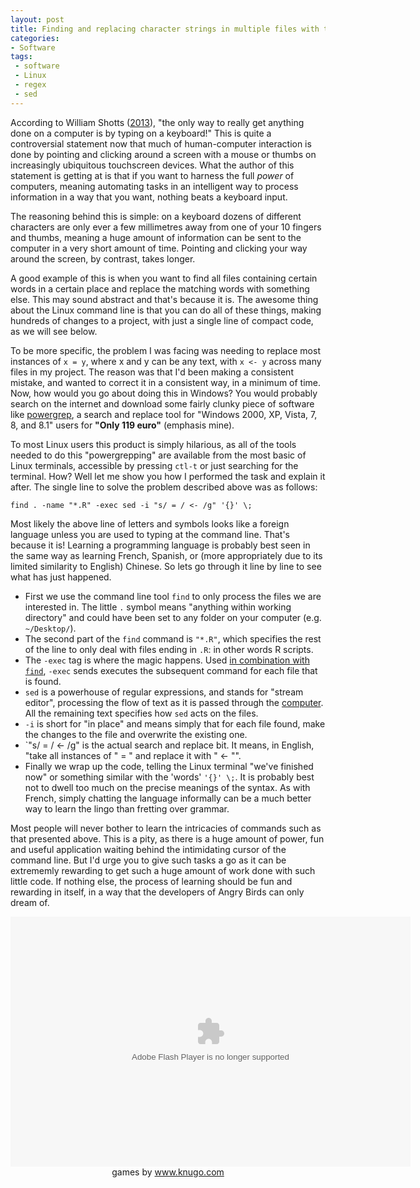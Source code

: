 ```yaml
---
layout: post
title: Finding and replacing character strings in multiple files with the Linux command line
categories:
- Software
tags:
 - software
 - Linux
 - regex
 - sed
---
```


According to William Shotts ([2013](http://linuxcommand.org/tlcl.php)), "the only way to really get anything done on a computer
is by typing on a keyboard!" This is quite a controversial statement now that much of human-computer
interaction is done by pointing and clicking around a screen with a mouse or thumbs on increasingly
ubiquitous touchscreen devices. What the author of this statement is getting at is that if you want to 
harness the full *power* of computers, meaning automating tasks in an intelligent way to process
information in a way that you want, nothing beats a keyboard input. 

The reasoning behind this is simple: on a keyboard dozens of different characters are only ever a 
few millimetres away from one of your 10 fingers and thumbs, meaning a huge amount of information 
can be sent to the computer in a very short amount of time. Pointing and clicking your way around 
the screen, by contrast, takes longer. 

A good example of this is when you want to find all files containing certain words in a certain place 
and replace the matching words with something else. This may sound abstract and that's because it is.
The awesome thing about the Linux command line is that you can do all of these things, making hundreds 
of changes to a project, with just a single line of compact code, as we will see below.

<!--more-->

To be more specific, the problem I was facing was needing to replace most instances 
of `x = y`, where x and y can be any text, with `x <- y` across many files in my project. 
The reason was that I'd been making a consistent mistake, and wanted to correct it in a 
consistent way, in a minimum of time. Now, how would you go about doing this in Windows?
You would probably search on the internet and download some fairly clunky piece of software 
like [powergrep](http://www.powergrep.com/), a search and replace tool for "Windows 2000, XP, Vista, 7, 8, and 8.1"
users for **"Only 119 euro"** (emphasis mine).

To most Linux users this product is simply hilarious, as all of the tools needed to do this 
"powergrepping" are available from the most basic of Linux terminals, accessible by pressing 
`ctl-t` or just searching for the terminal. How? Well let me show you how I performed the 
task and explain it after. The single line to solve the problem described above was as follows:

```
find . -name "*.R" -exec sed -i "s/ = / <- /g" '{}' \;
``` 

Most likely the above line of letters and symbols looks like a foreign language
unless you are used to typing at the command line. That's because it is!
Learning a programming language is probably best seen in the same way as learning 
French, Spanish, or (more appropriately due to its limited similarity to English)
Chinese. So lets go through it line by line to see what has just happened. 

- First we use the command line tool `find` to only process the files we are 
interested in. The little `.` symbol means "anything within working directory" 
and could have been set to any folder on your computer (e.g. `~/Desktop/`).
- The second part of the `find` command is `"*.R"`, which specifies the rest of 
the line to only deal with files ending in `.R`: in other words R scripts.
- The `-exec` tag is where the magic happens. Used [in combination with `find`](http://www.softpanorama.org/Tools/Find/using_exec_option_and_xargs_in_find.shtml),
`-exec` sends executes the subsequent command for each file that is found.
- `sed` is a powerhouse of regular expressions, and stands for "stream editor", processing 
the flow of text as it is passed through the [computer](http://www.grymoire.com/Unix/Sed.html). All the remaining text specifies how `sed` acts on the files.
- `-i` is short for "in place" and means simply that for each file found, make the changes to the file and overwrite the existing one.
- `"s/ = / <- /g" is the actual search and replace bit. It means, in English, "take all instances of " = " and replace it with " <- "". 
- Finally we wrap up the code, telling the Linux terminal "we've finished now" or something similar with the 'words' `'{}' \;`. It is 
probably best not to dwell too much on the precise meanings of the syntax. As with French, simply chatting the language informally can 
be a much better way to learn the lingo than fretting over grammar.

Most people will never bother to learn the intricacies of commands such as that presented above. 
This is a pity, as there is a huge amount of power, fun and useful application waiting behind the 
intimidating cursor of the command line. But I'd urge you to give such tasks a go as it can be 
extrememly rewarding to get such a huge amount of work done with such little code.
If nothing else, the process of learning should be fun and rewarding in itself, in a way that 
the developers of Angry Birds can only dream of.

<div align="center"><object width="640" height="480"><param name="movie" value="http://www.gamesforblog.com/gamesforyou/angrybirds.swf"><param name="quality" value="high"><embed src="http://www.gamesforblog.com/gamesforyou/angrybirds.swf" quality="high" width="640" height="400" type="application/x-shockwave-flash" pluginspage= "http://www.macromedia.com/go/getflashplayer"></embed></object><br/>games by <a href="http://www.knugo.com">www.knugo.com</a></div>
<p>

